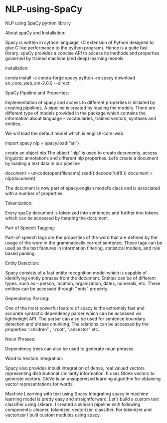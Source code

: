 # NLP-using-SpaCy

NLP using SpaCy python library

About spaCy and Installation:

Spacy is written in cython language, (C extension of Python designed to give C like performance to the python program). Hence is a quite fast library. spaCy provides a concise API to access its methods and properties governed by trained machine (and deep) learning models.

installation:

conda install -c conda-forge spacy
python -m spacy download en_core_web_sm-2.0.0 --direct

SpaCy Pipeline and Properties:

Implementation of spacy and access to different properties is initiated by creating pipelines. A pipeline is created by loading the models. There are different type of models provided in the package which contains the information about language – vocabularies, trained vectors, syntaxes and entities.

We will load the default model which is english-core-web.

import spacy 
nlp = spacy.load(“en”)

create an object nlp
The object “nlp” is used to create documents, access linguistic annotations and different nlp properties. Let’s create a document by loading a text data in our pipeline

document = unicode(open(filename).read().decode('utf8')) 
document = nlp(document)

The document is now part of spacy.english model’s class and is associated with a number of properties. 

Tokenization:

Every spaCy document is tokenized into sentences and further into tokens which can be accessed by iterating the document

Part of Speech Tagging:

Part-of-speech tags are the properties of the word that are defined by the usage of the word in the grammatically correct sentence. These tags can be used as the text features in information filtering, statistical models, and rule based parsing.

Entity Detection:

Spacy consists of a fast entity recognition model which is capable of identifying entitiy phrases from the document. Entities can be of different types, such as – person, location, organization, dates, numerals, etc. These entities can be accessed through “.ents” property.

Dependency Parsing:

One of the most powerful feature of spacy is the extremely fast and accurate syntactic dependency parser which can be accessed via lightweight API. The parser can also be used for sentence boundary detection and phrase chunking. The relations can be accessed by the properties “.children” , “.root”, “.ancestor” etc.

Noun Phrases:

Dependency trees can also be used to generate noun phrases

Word to Vectors Integration:

Spacy also provides inbuilt integration of dense, real valued vectors representing distributional similarity information. It uses GloVe vectors to generate vectors. GloVe is an unsupervised learning algorithm for obtaining vector representations for words.

Machine Learning with text using Spacy
Integrating spacy in machine learning model is pretty easy and straightforward. Let’s build a custom text classifier using sklearn. I  created a sklearn pipeline with following components: cleaner, tokenizer, vectorizer, classifier. For tokenizer and vectorizer I built custom modules using spacy.
